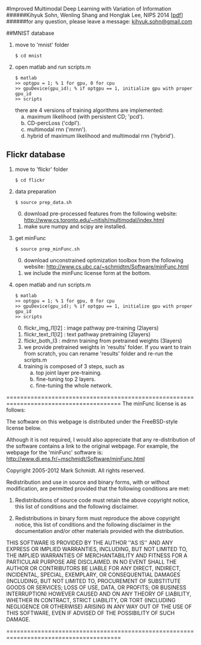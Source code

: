 #Improved Multimodal Deep Learning with Variation of Information<br />
######Kihyuk Sohn, Wenling Shang and Honglak Lee, NIPS 2014 [[pdf](http://papers.nips.cc/paper/5279-improved-multimodal-deep-learning-with-variation-of-information.pdf)]<br />
######for any question, please leave a message: kihyuk.sohn@gmail.com 

##MNIST database

1. move to 'mnist' folder

    `$ cd mnist`

2. open matlab and run scripts.m
    
    `$ matlab`<br />
    `>> optgpu = 1; % 1 for gpu, 0 for cpu`<br />
    `>> gpuDevice(gpu_id); % if optgpu == 1, initialize gpu with proper gpu_id`<br />
    `>> scripts`

    there are 4 versions of training algorithms are implemented:<br />
    &nbsp;&nbsp;&nbsp;&nbsp;a. maximum likelihood (with persistent CD; 'pcd').<br />
    &nbsp;&nbsp;&nbsp;&nbsp;b. CD-percLoss ('cdpl').<br />
    &nbsp;&nbsp;&nbsp;&nbsp;c. multimodal rnn ('mrnn').<br />
    &nbsp;&nbsp;&nbsp;&nbsp;d. hybrid of maximum likelihood and multimodal rnn ('hybrid').<br />


## Flickr database

1. move to 'flickr' folder 

    `$ cd flickr`

2. data preparation

    `$ source prep_data.sh`

    0. download pre-processed features from the following website: http://www.cs.toronto.edu/~nitish/multimodal/index.html<br />
    0. make sure numpy and scipy are installed.

3. get minFunc

    `$ source prep_minFunc.sh`

    0. download unconstrained optimization toolbox from the following website: http://www.cs.ubc.ca/~schmidtm/Software/minFunc.html <br />
    0. we include the minFunc license form at the bottom.

4. open matlab and run scripts.m

    `$ matlab`<br />
    `>> optgpu = 1; % 1 for gpu, 0 for cpu`<br />
    `>> gpuDevice(gpu_id); % if optgpu == 1, initialize gpu with proper gpu_id`<br />
    `>> scripts`<br />

    0. flickr_img_l1[l2]     : image pathway pre-training (2layers)
    0. flickr_text_l1[l2]    : text pathway pretraining (2layers)
    0. flickr_both_l3        : mdrnn training from pretrained weights (3layers)<br/>
    0. we provide pretrained weights in 'results' folder. If you want to train from scratch, you can rename 'results' folder and re-run the scripts.m <br/>
    0. training is composed of 3 steps, such as<br/>
    &nbsp;&nbsp;&nbsp;&nbsp;a. top joint layer pre-training.<br/>
    &nbsp;&nbsp;&nbsp;&nbsp;b. fine-tuning top 2 layers.<br/>
    &nbsp;&nbsp;&nbsp;&nbsp;c. fine-tuning the whole network.<br/>




=======================================================================================
The minFunc license is as follows:

The software on this webpage is distributed under the FreeBSD-style license below.

Although it is not required, I would also appreciate that any re-distribution of the
software contains a link to the original webpage.  For example, the webpage for the 
'minFunc' software is: http://www.di.ens.fr/~mschmidt/Software/minFunc.html

Copyright 2005-2012 Mark Schmidt. All rights reserved.

Redistribution and use in source and binary forms, with or without modification, are
permitted provided that the following conditions are met:

   1. Redistributions of source code must retain the above copyright notice, this list of
      conditions and the following disclaimer.

   2. Redistributions in binary form must reproduce the above copyright notice, this list
      of conditions and the following disclaimer in the documentation and/or other materials
      provided with the distribution.

THIS SOFTWARE IS PROVIDED BY THE AUTHOR ''AS IS'' AND ANY EXPRESS OR IMPLIED
WARRANTIES, INCLUDING, BUT NOT LIMITED TO, THE IMPLIED WARRANTIES OF MERCHANTABILITY AND
FITNESS FOR A PARTICULAR PURPOSE ARE DISCLAIMED. IN NO EVENT SHALL THE AUTHOR OR
CONTRIBUTORS BE LIABLE FOR ANY DIRECT, INDIRECT, INCIDENTAL, SPECIAL, EXEMPLARY, OR
CONSEQUENTIAL DAMAGES (INCLUDING, BUT NOT LIMITED TO, PROCUREMENT OF SUBSTITUTE GOODS OR
SERVICES; LOSS OF USE, DATA, OR PROFITS; OR BUSINESS INTERRUPTION) HOWEVER CAUSED AND ON
ANY THEORY OF LIABILITY, WHETHER IN CONTRACT, STRICT LIABILITY, OR TORT (INCLUDING
NEGLIGENCE OR OTHERWISE) ARISING IN ANY WAY OUT OF THE USE OF THIS SOFTWARE, EVEN IF
ADVISED OF THE POSSIBILITY OF SUCH DAMAGE.

=======================================================================================
